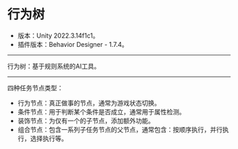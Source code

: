 # 行为树
- 版本：Unity 2022.3.14f1c1。
- 插件版本：Behavior Designer - 1.7.4。
***
行为树：基于规则系统的AI工具。
***
四种任务节点类型：
- 行为节点：真正做事的节点，通常为游戏状态切换。
- 条件节点：用于判断某个条件是否成立，通常用于属性检测。
- 装饰节点：为仅有一个的子节点，添加额外功能。
- 组合节点：包含一系列子任务节点的父节点，通常包含：按顺序执行，并行执行，选择执行等。

